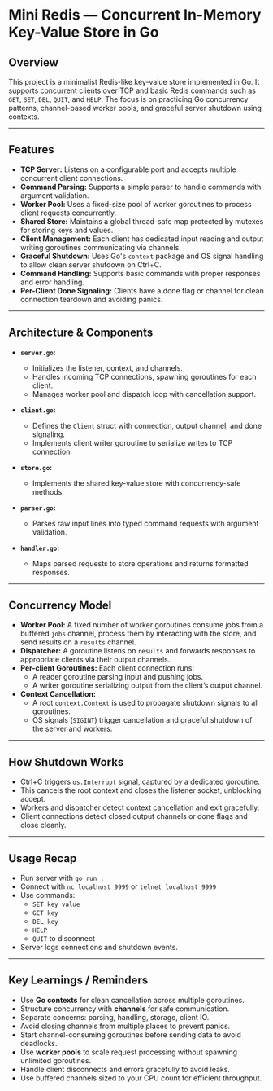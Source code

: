 # Mini Redis — Concurrent In-Memory Key-Value Store in Go

## Overview

This project is a minimalist Redis-like key-value store implemented in Go. It supports concurrent clients over TCP and basic Redis commands such as `GET`, `SET`, `DEL`, `QUIT`, and `HELP`. The focus is on practicing Go concurrency patterns, channel-based worker pools, and graceful server shutdown using contexts.

---
  
## Features

- **TCP Server:** Listens on a configurable port and accepts multiple concurrent client connections.
- **Command Parsing:** Supports a simple parser to handle commands with argument validation.
- **Worker Pool:** Uses a fixed-size pool of worker goroutines to process client requests concurrently.
- **Shared Store:** Maintains a global thread-safe map protected by mutexes for storing keys and values.
- **Client Management:** Each client has dedicated input reading and output writing goroutines communicating via channels.
- **Graceful Shutdown:** Uses Go's `context` package and OS signal handling to allow clean server shutdown on Ctrl+C.
- **Command Handling:** Supports basic commands with proper responses and error handling.
- **Per-Client Done Signaling:** Clients have a done flag or channel for clean connection teardown and avoiding panics.

---

## Architecture & Components

- **`server.go`:**  
  - Initializes the listener, context, and channels.  
  - Handles incoming TCP connections, spawning goroutines for each client.  
  - Manages worker pool and dispatch loop with cancellation support.  

- **`client.go`:**  
  - Defines the `Client` struct with connection, output channel, and done signaling.  
  - Implements client writer goroutine to serialize writes to TCP connection.

- **`store.go`:**  
  - Implements the shared key-value store with concurrency-safe methods.  

- **`parser.go`:**  
  - Parses raw input lines into typed command requests with argument validation.  

- **`handler.go`:**  
  - Maps parsed requests to store operations and returns formatted responses.  

---

## Concurrency Model

- **Worker Pool:** A fixed number of worker goroutines consume jobs from a buffered `jobs` channel, process them by interacting with the store, and send results on a `results` channel.
- **Dispatcher:** A goroutine listens on `results` and forwards responses to appropriate clients via their output channels.
- **Per-client Goroutines:** Each client connection runs:
  - A reader goroutine parsing input and pushing jobs.
  - A writer goroutine serializing output from the client’s output channel.
- **Context Cancellation:**  
  - A root `context.Context` is used to propagate shutdown signals to all goroutines.  
  - OS signals (`SIGINT`) trigger cancellation and graceful shutdown of the server and workers.

---

## How Shutdown Works

- Ctrl+C triggers `os.Interrupt` signal, captured by a dedicated goroutine.
- This cancels the root context and closes the listener socket, unblocking accept.
- Workers and dispatcher detect context cancellation and exit gracefully.
- Client connections detect closed output channels or done flags and close cleanly.

---

## Usage Recap

- Run server with `go run .`
- Connect with `nc localhost 9999` or `telnet localhost 9999`
- Use commands:  
  - `SET key value`  
  - `GET key`  
  - `DEL key`  
  - `HELP`  
  - `QUIT` to disconnect  
- Server logs connections and shutdown events.

---

## Key Learnings / Reminders

- Use **Go contexts** for clean cancellation across multiple goroutines.
- Structure concurrency with **channels** for safe communication.
- Separate concerns: parsing, handling, storage, client IO.
- Avoid closing channels from multiple places to prevent panics.
- Start channel-consuming goroutines before sending data to avoid deadlocks.
- Use **worker pools** to scale request processing without spawning unlimited goroutines.
- Handle client disconnects and errors gracefully to avoid leaks.
- Use buffered channels sized to your CPU count for efficient throughput.

